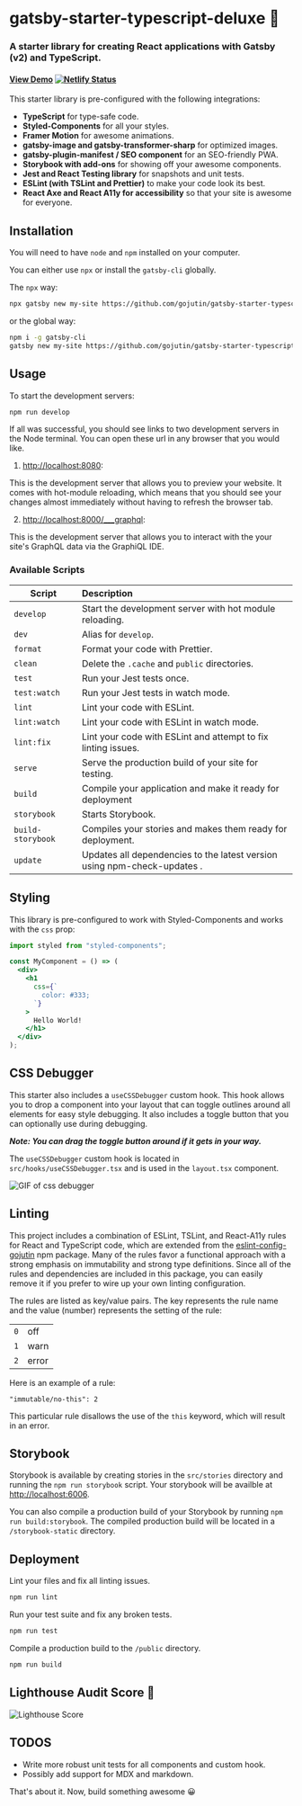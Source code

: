 # gatsby-starter-typescript-deluxe 🌟

### A starter library for creating React applications with Gatsby (v2) and TypeScript.

#### [View Demo](https://gatsby-starter-typescript-deluxe.netlify.com) [![Netlify Status](https://api.netlify.com/api/v1/badges/741aaab2-8497-431c-8b59-7f675856de77/deploy-status)](https://app.netlify.com/sites/gatsby-starter-typescript-deluxe/deploys)

This starter library is pre-configured with the following integrations:

- **TypeScript** for type-safe code.
- **Styled-Components** for all your styles.
- **Framer Motion** for awesome animations.
- **gatsby-image and gatsby-transformer-sharp** for optimized images.
- **gatsby-plugin-manifest / SEO component** for an SEO-friendly PWA.
- **Storybook with add-ons** for showing off your awesome components.
- **Jest and React Testing library** for snapshots and unit tests.
- **ESLint (with TSLint and Prettier)** to make your code look its best.
- **React Axe and React A11y for accessibility** so that your site is awesome for everyone.

## Installation

You will need to have `node` and `npm` installed on your computer.

You can either use `npx` or install the `gatsby-cli` globally.

The `npx` way:

```sh
npx gatsby new my-site https://github.com/gojutin/gatsby-starter-typescript-deluxe
```

or the global way:

```sh
npm i -g gatsby-cli
gatsby new my-site https://github.com/gojutin/gatsby-starter-typescript-deluxe
```

## Usage

To start the development servers:

```sh
npm run develop
```

If all was successful, you should see links to two development servers in the Node terminal. You can open these url in any browser that you would like.

1. [http://localhost:8080](http://localhost:8080):

This is the development server that allows you to preview your website. It comes with hot-module reloading, which means that you should see your changes almost immediately without having to refresh the browser tab.

2. [http://localhost:8000/\_\_\_graphql](http://localhost:8000/___graphql):

This is the development server that allows you to interact with the your site's GraphQL data via the GraphiQL IDE.

### Available Scripts

| Script            | Description                                                              |
| ----------------- | :----------------------------------------------------------------------- |
| `develop`         | Start the development server with hot module reloading.                  |
| `dev`             | Alias for `develop`.                                                     |
| `format`          | Format your code with Prettier.                                          |
| `clean`           | Delete the `.cache` and `public` directories.                            |
| `test`            | Run your Jest tests once.                                                |
| `test:watch`      | Run your Jest tests in watch mode.                                       |
| `lint`            | Lint your code with ESLint.                                              |
| `lint:watch`      | Lint your code with ESLint in watch mode.                                |
| `lint:fix`        | Lint your code with ESLint and attempt to fix linting issues.            |
| `serve`           | Serve the production build of your site for testing.                     |
| `build`           | Compile your application and make it ready for deployment                |
| `storybook`       | Starts Storybook.                                                        |
| `build-storybook` | Compiles your stories and makes them ready for deployment.               |
| `update`          | Updates all dependencies to the latest version using npm-check-updates . |

## Styling

This library is pre-configured to work with Styled-Components and works with the `css` prop:

```jsx
import styled from "styled-components";

const MyComponent = () => (
  <div>
    <h1
      css={`
        color: #333;
      `}
    >
      Hello World!
    </h1>
  </div>
);
```

## CSS Debugger

This starter also includes a `useCSSDebugger` custom hook. This hook allows you to drop a component into your layout that can toggle outlines around all elements for easy style debugging. It also includes a toggle button that you can optionally use during debugging.

**_Note: You can drag the toggle button around if it gets in your way._**

The `useCSSDebugger` custom hook is located in `src/hooks/useCSSDebugger.tsx` and is used in the `layout.tsx` component.

<img src="https://res.cloudinary.com/gojutin/image/upload/v1568660140/gatsby-starter-typescript-deluxe/css-debugger.gif" alt="GIF of css debugger" style="max-width: 100%;" />

## Linting

This project includes a combination of ESLint, TSLint, and React-A11y rules for React and TypeScript code, which are extended from the [eslint-config-gojutin](https://github.com/gojutin/eslint-config-gojutin) npm package. Many of the rules favor a functional approach with a strong emphasis on immutability and strong type definitions. Since all of the rules and dependencies are included in this package, you can easily remove it if you prefer to wire up your own linting configuration.

The rules are listed as key/value pairs. The key represents the rule name and the value (number) represents the setting of the rule:

|     |       |
| --- | :---- |
| `0` | off   |
| `1` | warn  |
| `2` | error |

Here is an example of a rule:

```
"immutable/no-this": 2
```

This particular rule disallows the use of the `this` keyword, which will result in an error.

## Storybook

Storybook is available by creating stories in the `src/stories` directory and running the `npm run storybook` script. Your storybook will be availble at [http://localhost:6006](http://localhost:6006).

You can also compile a production build of your Storybook by running `npm run build:storybook`. The compiled production build will be located in a `/storybook-static` directory.

## Deployment

Lint your files and fix all linting issues.

```sh
npm run lint
```

Run your test suite and fix any broken tests.

```sh
npm run test
```

Compile a production build to the `/public` directory.

```sh
npm run build
```

## Lighthouse Audit Score 💯

<img src="https://res.cloudinary.com/gojutin/image/upload/v1568660306/gatsby-starter-typescript-deluxe/gatsby-starter-typescript-deluxe-lighthouse-audit.gif" style="max-width: 100%;" alt="Lighthouse Score" />

## TODOS

- Write more robust unit tests for all components and custom hook.
- Possibly add support for MDX and markdown.

That's about it. Now, build something awesome 😀
